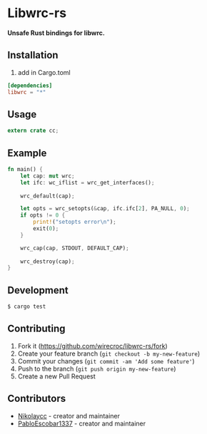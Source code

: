 # Libwrc-rs
**Unsafe Rust bindings for libwrc.**

## Installation

1. add in Cargo.toml 
```toml
[dependencies]
libwrc = "*"
```

## Usage

```rs
extern crate cc;
```

## Example

```rs
fn main() {
    let cap: mut wrc;
    let ifc: wc_iflist = wrc_get_interfaces();
    
    wrc_default(cap);

    let opts = wrc_setopts(&cap, ifc.ifc[2], PA_NULL, 0);
    if opts != 0 {
        print!("setopts error\n");
        exit(0);
    }

    wrc_cap(cap, STDOUT, DEFAULT_CAP);
    
    wrc_destroy(cap);
}
```

## Development

```bash
$ cargo test
```

## Contributing

1. Fork it (<https://github.com/wirecroc/libwrc-rs/fork>)
2. Create your feature branch (`git checkout -b my-new-feature`)
3. Commit your changes (`git commit -am 'Add some feature'`)
4. Push to the branch (`git push origin my-new-feature`)
5. Create a new Pull Request

## Contributors

- [Nikolaycc](https://github.com/nikolaycc) - creator and maintainer
- [PabloEscobar1337](https://github.com/PabloEscobar1337) - creator and maintainer
